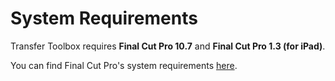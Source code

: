 # System Requirements

Transfer Toolbox requires **Final Cut Pro 10.7** and **Final Cut Pro 1.3 (for iPad)**.

You can find Final Cut Pro's system requirements [here](https://www.apple.com/au/final-cut-pro/specs/).